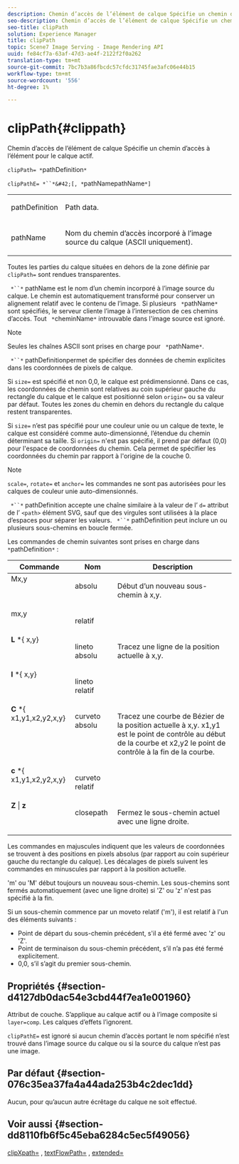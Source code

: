 ```yaml
---
description: Chemin d’accès de l’élément de calque Spécifie un chemin d’accès à l’élément pour le calque actif.
seo-description: Chemin d’accès de l’élément de calque Spécifie un chemin d’accès à l’élément pour le calque actif.
seo-title: clipPath
solution: Experience Manager
title: clipPath
topic: Scene7 Image Serving - Image Rendering API
uuid: fe84cf7a-63af-47d3-ae4f-2122f2f0a262
translation-type: tm+mt
source-git-commit: 7bc7b3a86fbcdc57cfdc31745fae3afc06e44b15
workflow-type: tm+mt
source-wordcount: '556'
ht-degree: 1%

---
```



# clipPath{#clippath}

Chemin d’accès de l’élément de calque Spécifie un chemin d’accès à l’élément pour le calque actif.

`clipPath= *`pathDefinition`*`

`clipPathE= *``*&#42;[, *`pathNamepathName`*]`

<table id="simpletable_275E2A5FAB804C6388BD110D2ACA3C82"> 
 <tr class="strow"> 
  <td class="stentry"> <p><span class="codeph"> <span class="varname"> pathDefinition</span> </span> </p> </td> 
  <td class="stentry"> <p>Path data. </p></td> 
 </tr> 
 <tr class="strow"> 
  <td class="stentry"> <p><span class="codeph"> <span class="varname"> pathName</span></span> </p> </td> 
  <td class="stentry"> <p>Nom du chemin d’accès incorporé à l’image source du calque (ASCII uniquement). </p></td> 
 </tr> 
</table>

Toutes les parties du calque situées en dehors de la zone définie par `clipPath=` sont rendues transparentes.

` *``*` pathName est le nom d’un chemin incorporé à l’image source du calque. Le chemin est automatiquement transformé pour conserver un alignement relatif avec le contenu de l’image. Si plusieurs ` *`pathName`*` sont spécifiés, le serveur cliente l’image à l’intersection de ces chemins d’accès. Tout ` *`cheminName`*` introuvable dans l&#39;image source est ignoré.

>[!NOTE]
>
>Seules les chaînes ASCII sont prises en charge pour ` *`pathName`*`.

` *``*` pathDefinitionpermet de spécifier des données de chemin explicites dans les coordonnées de pixels de calque.

Si `size=` est spécifié et non 0,0, le calque est prédimensionné. Dans ce cas, les coordonnées de chemin sont relatives au coin supérieur gauche du rectangle du calque et le calque est positionné selon `origin=` ou sa valeur par défaut. Toutes les zones du chemin en dehors du rectangle du calque restent transparentes.

Si `size=` n’est pas spécifié pour une couleur unie ou un calque de texte, le calque est considéré comme auto-dimensionné, l’étendue du chemin déterminant sa taille. Si `origin=` n&#39;est pas spécifié, il prend par défaut (0,0) pour l&#39;espace de coordonnées du chemin. Cela permet de spécifier les coordonnées du chemin par rapport à l&#39;origine de la couche 0.

>[!NOTE]
>
>`scale=`,  `rotate=` et  `anchor=` les commandes ne sont pas autorisées pour les calques de couleur unie auto-dimensionnés.

` *``*` pathDefinition accepte une chaîne similaire à la valeur de l’ `d=` attribut de l’ `<path>` élément SVG, sauf que des virgules sont utilisées à la place d’espaces pour séparer les valeurs. ` *``*` pathDefinition peut inclure un ou plusieurs sous-chemins en boucle fermée.

Les commandes de chemin suivantes sont prises en charge dans ` *`pathDefinition`*` :

<table id="table_A74DD7A48B1C417D9D4BA46BECEAB981"> 
 <thead> 
  <tr> 
   <th class="entry"> <b> Commande</b> </th> 
   <th class="entry"> <b> Nom</b> </th> 
   <th class="entry"> <b> Description</b> </th> 
  </tr> 
 </thead>
 <tbody> 
  <tr valign="top"> 
   <td> <b> </b> <span class="varname"> Mx,y</span> </td> 
   <td> <p> absolu </p> </td> 
   <td> <p> Début d’un nouveau sous-chemin à x,y. </p> </td> 
  </tr> 
  <tr valign="top"> 
   <td> <b> </b> <span class="varname"> mx,y</span> </td> 
   <td> <p> relatif </p> </td> 
  </tr> 
  <tr valign="top"> 
   <td> <b> L</b> *{<span class="varname"> x,y</span>} </td> 
   <td> <p> lineto absolu </p> </td> 
   <td> <p> Tracez une ligne de la position actuelle à x,y. </p> </td> 
  </tr> 
  <tr valign="top"> 
   <td> <b> l</b> *{<span class="varname"> x,y</span>} </td> 
   <td> <p> lineto relatif </p> </td> 
  </tr> 
  <tr valign="top"> 
   <td> <b> C</b> *{<span class="varname"> x1,y1,x2,y2,x,y</span>} </td> 
   <td> <p> curveto absolu </p> </td> 
   <td> <p> Tracez une courbe de Bézier de la position actuelle à x,y. x1,y1 est le point de contrôle au début de la courbe et x2,y2 le point de contrôle à la fin de la courbe. </p> </td> 
  </tr> 
  <tr valign="top"> 
   <td> <b> c</b> *{<span class="varname"> x1,y1,x2,y2,x,y</span>} </td> 
   <td> <p> curveto relatif </p> </td> 
  </tr> 
  <tr valign="top"> 
   <td> <b> Z</b> |  <b>z</b> </td> 
   <td> <p> closepath </p> </td> 
   <td> <p> Fermez le sous-chemin actuel avec une ligne droite. </p> </td> 
  </tr> 
 </tbody> 
</table>

Les commandes en majuscules indiquent que les valeurs de coordonnées se trouvent à des positions en pixels absolus (par rapport au coin supérieur gauche du rectangle du calque). Les décalages de pixels suivent les commandes en minuscules par rapport à la position actuelle.

&#39;m&#39; ou &#39;M&#39; début toujours un nouveau sous-chemin. Les sous-chemins sont fermés automatiquement (avec une ligne droite) si &#39;Z&#39; ou &#39;z&#39; n&#39;est pas spécifié à la fin.

Si un sous-chemin commence par un moveto relatif (&#39;m&#39;), il est relatif à l&#39;un des éléments suivants :

* Point de départ du sous-chemin précédent, s&#39;il a été fermé avec &#39;z&#39; ou &#39;Z&#39;.
* Point de terminaison du sous-chemin précédent, s’il n’a pas été fermé explicitement.
* 0,0, s’il s’agit du premier sous-chemin.

## Propriétés {#section-d4127db0dac54e3cbd44f7ea1e001960}

Attribut de couche. S’applique au calque actif ou à l’image composite si `layer=comp`. Les calques d’effets l’ignorent.

`clipPathE=` est ignoré si aucun chemin d’accès portant le nom spécifié n’est trouvé dans l’image source du calque ou si la source du calque n’est pas une image.

## Par défaut {#section-076c35ea37fa4a44ada253b4c2dec1dd}

Aucun, pour qu’aucun autre écrêtage du calque ne soit effectué.

## Voir aussi {#section-dd8110fb6f5c45eba6284c5ec5f49056}

[clipXpath=](../../../../../is-api/http-ref/image-serving-api-ref/c-http-protocol-reference/c-command-reference/r-clipxpath.md#reference-17e5e4da3e044943af8f963f58a45f53) ,  [textFlowPath=](../../../../../is-api/http-ref/image-serving-api-ref/c-http-protocol-reference/c-command-reference/r-textflowpath.md#reference-0b8d9493d71342f0b6a64a6d221584ef) ,  [extended=](../../../../../is-api/http-ref/image-serving-api-ref/c-http-protocol-reference/c-command-reference/r-extend.md#reference-7e9156beb285459d830e2d56782a74ac)
